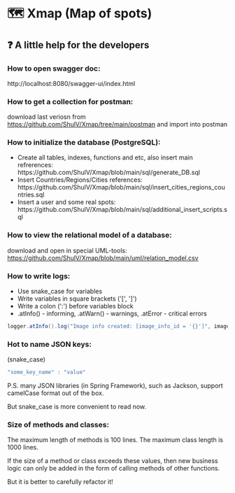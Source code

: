 # :world_map: Xmap (Map of spots)
## :question: A little help for the developers
### How to open swagger doc:
http://localhost:8080/swagger-ui/index.html
### How to get a collection for postman:
download last veriosn from https://github.com/ShulV/Xmap/tree/main/postman and import into postman 
### How to initialize the database (PostgreSQL):
<ul>
  <li>Create all tables, indexes, functions and etc, also insert main refrerences: https://github.com/ShulV/Xmap/blob/main/sql/generate_DB.sql</li>
  <li>Insert Countries/Regions/Cities references: https://github.com/ShulV/Xmap/blob/main/sql/insert_cities_regions_countries.sql</li>
  <li>Insert a user and some real spots: https://github.com/ShulV/Xmap/blob/main/sql/additional_insert_scripts.sql</li>
</ul>

### How to view the relational model of a database:
download and open in special UML-tools: https://github.com/ShulV/Xmap/blob/main/uml/relation_model.csv

### How to write logs:
<ul>
  <li>Use snake_case for variables</li>
  <li>Write variables in square brackets ('[', ']')</li>
  <li>Write a colon (':') before variables block</li>
  <li>.atInfo() - informing, .atWarn() - warnings, .atError - critical errors</li>
</ul>

```java
logger.atInfo().log("Image info created: [image_info_id = '{}']", imageInfo.getId());
```

### Hot to name JSON keys: 
(snake_case)
```javascript
"some_key_name" : "value" 
```
P.S. many JSON libraries (in Spring Framework), such as Jackson, support camelCase format out of the box.

But snake_case is more convenient to read now.

### Size of methods and classes:
The maximum length of methods is 100 lines. The maximum class length is 1000 lines.

If the size of a method or class exceeds these values, then new business logic can only be added in the form of calling methods of other functions. 

But it is better to carefully refactor it!
